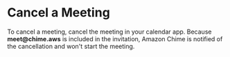 # Cancel a Meeting<a name="cancel-meeting"></a>

To cancel a meeting, cancel the meeting in your calendar app\. Because **meet@chime\.aws** is included in the invitation, Amazon Chime is notified of the cancellation and won't start the meeting\.